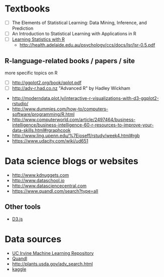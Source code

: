 
# Textbooks

- [ ] The Elements of Statistical Learning: Data Mining, Inference, and Prediction
- [ ] An Introduction to Statistical Learning with Applications in R
- [ ] [Learning Statistics with R](http://health.adelaide.edu.au/psychology/ccs/teaching/lsr/)
  - http://health.adelaide.edu.au/psychology/ccs/docs/lsr/lsr-0.5.pdf



## R-language-related books / papers / site

more specific topics on R

- [ ] http://ggplot2.org/book/qplot.pdf
- [ ] http://adv-r.had.co.nz "Advanced R" by Hadley Wickham
- http://moderndata.plot.ly/interactive-r-visualizations-with-d3-ggplot2-rstudio/
- http://www.dummies.com/how-to/computers-software/programming/R.html
- http://www.computerworld.com/article/2497464/business-intelligence/business-intelligence-60-r-resources-to-improve-your-data-skills.html#rgraphcook
- http://www.ling.upenn.edu/%7Ejoseff/rstudy/week4.html#rgb
- https://www.udacity.com/wiki/ud651

# Data science blogs or websites

- http://www.kdnuggets.com
- http://www.dataschool.io
- http://www.datasciencecentral.com
- https://www.quandl.com/search?type=all

## Other tools

- [D3.js](http://d3js.org)

# Data sources

- [UC Irvine Machine Learning Repository](http://archive.ics.uci.edu/ml/index.html)
- [Quandl](https://www.quandl.com)
- http://plants.usda.gov/adv_search.html
- [kaggle](https://www.kaggle.com)
